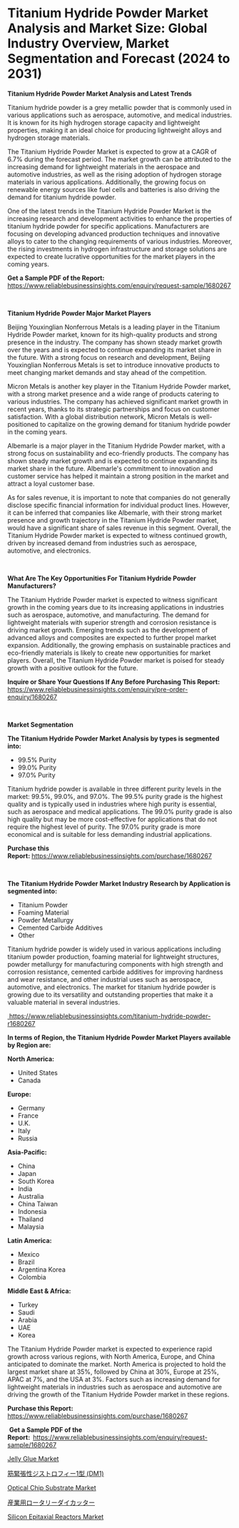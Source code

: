<p><h1>Titanium Hydride Powder Market Analysis and Market Size: Global Industry Overview, Market Segmentation and Forecast (2024 to 2031)</h1></p><p><strong>Titanium Hydride Powder Market Analysis and Latest Trends</strong></p>
<p><p>Titanium hydride powder is a grey metallic powder that is commonly used in various applications such as aerospace, automotive, and medical industries. It is known for its high hydrogen storage capacity and lightweight properties, making it an ideal choice for producing lightweight alloys and hydrogen storage materials.</p><p>The Titanium Hydride Powder Market is expected to grow at a CAGR of 6.7% during the forecast period. The market growth can be attributed to the increasing demand for lightweight materials in the aerospace and automotive industries, as well as the rising adoption of hydrogen storage materials in various applications. Additionally, the growing focus on renewable energy sources like fuel cells and batteries is also driving the demand for titanium hydride powder.</p><p>One of the latest trends in the Titanium Hydride Powder Market is the increasing research and development activities to enhance the properties of titanium hydride powder for specific applications. Manufacturers are focusing on developing advanced production techniques and innovative alloys to cater to the changing requirements of various industries. Moreover, the rising investments in hydrogen infrastructure and storage solutions are expected to create lucrative opportunities for the market players in the coming years.</p></p>
<p><strong>Get a Sample PDF of the Report:&nbsp;</strong> <a href="https://www.reliablebusinessinsights.com/enquiry/request-sample/1680267">https://www.reliablebusinessinsights.com/enquiry/request-sample/1680267</a></p>
<p>&nbsp;</p>
<p><strong>Titanium Hydride Powder Major Market Players</strong></p>
<p><p>Beijing Youxinglian Nonferrous Metals is a leading player in the Titanium Hydride Powder market, known for its high-quality products and strong presence in the industry. The company has shown steady market growth over the years and is expected to continue expanding its market share in the future. With a strong focus on research and development, Beijing Youxinglian Nonferrous Metals is set to introduce innovative products to meet changing market demands and stay ahead of the competition.</p><p>Micron Metals is another key player in the Titanium Hydride Powder market, with a strong market presence and a wide range of products catering to various industries. The company has achieved significant market growth in recent years, thanks to its strategic partnerships and focus on customer satisfaction. With a global distribution network, Micron Metals is well-positioned to capitalize on the growing demand for titanium hydride powder in the coming years.</p><p>Albemarle is a major player in the Titanium Hydride Powder market, with a strong focus on sustainability and eco-friendly products. The company has shown steady market growth and is expected to continue expanding its market share in the future. Albemarle's commitment to innovation and customer service has helped it maintain a strong position in the market and attract a loyal customer base.</p><p>As for sales revenue, it is important to note that companies do not generally disclose specific financial information for individual product lines. However, it can be inferred that companies like Albemarle, with their strong market presence and growth trajectory in the Titanium Hydride Powder market, would have a significant share of sales revenue in this segment. Overall, the Titanium Hydride Powder market is expected to witness continued growth, driven by increased demand from industries such as aerospace, automotive, and electronics.</p></p>
<p>&nbsp;</p>
<p><strong>What Are The Key Opportunities For Titanium Hydride Powder Manufacturers?</strong></p>
<p><p>The Titanium Hydride Powder market is expected to witness significant growth in the coming years due to its increasing applications in industries such as aerospace, automotive, and manufacturing. The demand for lightweight materials with superior strength and corrosion resistance is driving market growth. Emerging trends such as the development of advanced alloys and composites are expected to further propel market expansion. Additionally, the growing emphasis on sustainable practices and eco-friendly materials is likely to create new opportunities for market players. Overall, the Titanium Hydride Powder market is poised for steady growth with a positive outlook for the future.</p></p>
<p><strong>Inquire or Share Your Questions If Any Before Purchasing This Report:</strong> <a href="https://www.reliablebusinessinsights.com/enquiry/pre-order-enquiry/1680267">https://www.reliablebusinessinsights.com/enquiry/pre-order-enquiry/1680267</a></p>
<p>&nbsp;</p>
<p><strong>Market Segmentation</strong></p>
<p><strong>The Titanium Hydride Powder Market Analysis by types is segmented into:</strong></p>
<p><ul><li>99.5% Purity</li><li>99.0% Purity</li><li>97.0% Purity</li></ul></p>
<p><p>Titanium hydride powder is available in three different purity levels in the market: 99.5%, 99.0%, and 97.0%. The 99.5% purity grade is the highest quality and is typically used in industries where high purity is essential, such as aerospace and medical applications. The 99.0% purity grade is also high quality but may be more cost-effective for applications that do not require the highest level of purity. The 97.0% purity grade is more economical and is suitable for less demanding industrial applications.</p></p>
<p><strong>Purchase this Report:&nbsp;</strong><a href="https://www.reliablebusinessinsights.com/purchase/1680267">https://www.reliablebusinessinsights.com/purchase/1680267</a></p>
<p>&nbsp;</p>
<p><strong>The Titanium Hydride Powder Market Industry Research by Application is segmented into:</strong></p>
<p><ul><li>Titanium Powder</li><li>Foaming Material</li><li>Powder Metallurgy</li><li>Cemented Carbide Additives</li><li>Other</li></ul></p>
<p><p>Titanium hydride powder is widely used in various applications including titanium powder production, foaming material for lightweight structures, powder metallurgy for manufacturing components with high strength and corrosion resistance, cemented carbide additives for improving hardness and wear resistance, and other industrial uses such as aerospace, automotive, and electronics. The market for titanium hydride powder is growing due to its versatility and outstanding properties that make it a valuable material in several industries.</p></p>
<p><a href="https://www.reliablebusinessinsights.com/titanium-hydride-powder-r1680267">&nbsp;https://www.reliablebusinessinsights.com/titanium-hydride-powder-r1680267</a></p>
<p><strong>In terms of Region, the Titanium Hydride Powder Market Players available by Region are:</strong></p>
<p>
    <p> <strong> North America: </strong>
        <ul>
            <li>United States</li>
            <li>Canada</li>
        </ul>
        </p> 
    <p> <strong> Europe: </strong>
        <ul>
            <li>Germany</li>
            <li>France</li>
            <li>U.K.</li>
            <li>Italy</li>
            <li>Russia</li>
        </ul>
        </p> 
    <p> <strong> Asia-Pacific: </strong>
        <ul>
            <li>China</li>
            <li>Japan</li>
            <li>South Korea</li>
            <li>India</li>
            <li>Australia</li>
            <li>China Taiwan</li>
            <li>Indonesia</li>
            <li>Thailand</li>
            <li>Malaysia</li>
        </ul>
        </p> 
    <p> <strong> Latin America: </strong>
        <ul>
            <li>Mexico</li>
            <li>Brazil</li>
            <li>Argentina Korea</li>
            <li>Colombia</li>
        </ul>
        </p> 
    <p> <strong> Middle East & Africa: </strong>
        <ul>
            <li>Turkey</li>
            <li>Saudi</li>
            <li>Arabia</li>
            <li>UAE</li>
            <li>Korea</li>
        </ul>
    </p>
    </p>
<p><p>The Titanium Hydride Powder market is expected to experience rapid growth across various regions, with North America, Europe, and China anticipated to dominate the market. North America is projected to hold the largest market share at 35%, followed by China at 30%, Europe at 25%, APAC at 7%, and the USA at 3%. Factors such as increasing demand for lightweight materials in industries such as aerospace and automotive are driving the growth of the Titanium Hydride Powder market in these regions.</p></p>
<p><strong>Purchase this Report: </strong><a href="https://www.reliablebusinessinsights.com/purchase/1680267">https://www.reliablebusinessinsights.com/purchase/1680267</a></p>
<p>&nbsp;<strong>Get a Sample PDF of the Report:&nbsp;&nbsp;</strong><a href="https://www.reliablebusinessinsights.com/enquiry/request-sample/1680267">https://www.reliablebusinessinsights.com/enquiry/request-sample/1680267</a></p>
<p><strong></strong></p>
<p><p><a href="https://github.com/singletonthaxterkelliehr2df/Market-Research-Report-List-2/blob/main/jelly-glue-market.md">Jelly Glue Market</a></p><p><a href="https://github.com/LenoraKris2023/Market-Research-Report-List-1/blob/main/2735389108248.md">筋緊張性ジストロフィー1型 (DM1)</a></p><p><a href="https://github.com/kufem1/Market-Research-Report-List-3/blob/main/optical-chip-substrate-market.md">Optical Chip Substrate Market</a></p><p><a href="https://github.com/Fatimaklein1/Market-Research-Report-List-1/blob/main/4939976108247.md">産業用ロータリーダイカッター</a></p><p><a href="https://issuu.com/reportprime-2/docs/silicon-epitaxial-reactors-market-size-2030.pptx">Silicon Epitaxial Reactors Market</a></p></p>